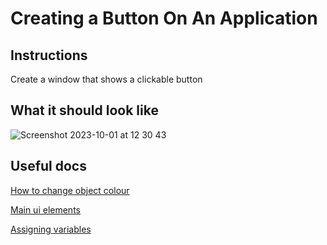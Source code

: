 # Creating a Button On An Application

## Instructions

Create a window that shows a clickable button

## What it should look like

![Screenshot 2023-10-01 at 12 30 43](https://github.com/Mistium/Origin-OS/assets/92952823/6a806a51-fd4f-4ae4-9b02-a04c83749e41)

## Useful docs

[How to change object colour](https://github.com/Mistium/Origin-OS/blob/main/Websites/origin.web/docs/osl/ui.md#colour-info)

[Main ui elements](https://github.com/Mistium/Origin-OS/blob/main/Websites/origin.web/docs/osl/ui.md#main-ui-elements)

[Assigning variables](https://github.com/Mistium/Origin-OS/blob/main/Websites/origin.web/docs/osl/variables.md#variable-assignment)
